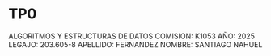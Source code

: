 # TP0
ALGORITMOS Y ESTRUCTURAS DE DATOS
COMISION: K1053
AÑO: 2025
LEGAJO: 203.605-8
APELLIDO: FERNANDEZ
NOMBRE: SANTIAGO NAHUEL

